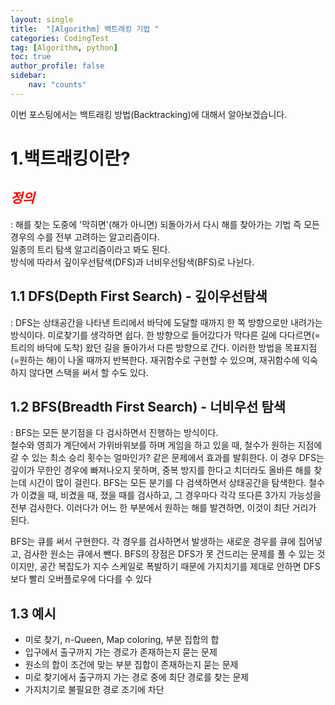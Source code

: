 ```yaml
---
layout: single
title:  "[Algorithm] 백트래킹 기법 "
categories: CodingTest
tag: [Algorithm, python]
toc: true
author_profile: false
sidebar:
    nav: "counts"
---
```

이번 포스팅에서는 백트래킹 방법(Backtracking)에 대해서 알아보겠습니다.  



# 1.백트래킹이란?  
## <span style="color:red">***정의***</span>    
: 해를 찾는 도중에 '막히면'(해가 아니면) 되돌아가서 다시 해를 찾아가는 기법 
  즉 모든 경우의 수를 전부 고려하는 알고리즘이다.  
  일종의 트리 탐색 알고리즘이라고 봐도 된다.  
  방식에 따라서 깊이우선탐색(DFS)과 너비우선탐색(BFS)로 나뉜다.


## 1.1 DFS(Depth First Search) - 깊이우선탐색
: DFS는 상태공간을 나타낸 트리에서 바닥에 도달할 때까지 한 쪽 방향으로만 내려가는 방식이다. 
  미로찾기를 생각하면 쉽다. 
  한 방향으로 들어갔다가 막다른 길에 다다르면(=트리의 바닥에 도착) 왔던 길을 돌아가서 다른 방향으로 간다. 
  이러한 방법을 목표지점(=원하는 해)이 나올 때까지 반복한다.
  재귀함수로 구현할 수 있으며, 재귀함수에 익숙하지 않다면 스택을 써서 할 수도 있다.


## 1.2 BFS(Breadth First Search) - 너비우선 탐색
: BFS는 모든 분기점을 다 검사하면서 진행하는 방식이다.  
  철수와 영희가 계단에서 가위바위보를 하며 게임을 하고 있을 때, 철수가 원하는 지점에 갈 수 있는 최소 승리 횟수는 얼마인가? 
  같은 문제에서 효과를 발휘한다. 
  이 경우 DFS는 깊이가 무한인 경우에 빠져나오지 못하며, 중복 방지를 한다고 치더라도 
  올바른 해를 찾는데 시간이 많이 걸린다. 
  BFS는 모든 분기를 다 검색하면서 상태공간을 탐색한다. 
  철수가 이겼을 때, 비겼을 때, 졌을 때를 검사하고, 그 경우마다 각각 또다른 3가지 가능성을 전부 검사한다. 
  이러다가 어느 한 부분에서 원하는 해를 발견하면, 이것이 최단 거리가 된다.

  BFS는 큐를 써서 구현한다. 
  각 경우를 검사하면서 발생하는 새로운 경우를 큐에 집어넣고, 검사한 원소는 큐에서 뺀다. 
  BFS의 장점은 DFS가 못 건드리는 문제를 풀 수 있는 것이지만, 
  공간 복잡도가 지수 스케일로 폭발하기 때문에 가지치기를 제대로 안하면 DFS보다 빨리 오버플로우에 다다를 수 있다

## 1.3 예시
- 미로 찾기, n-Queen, Map coloring, 부분 집합의 합
- 입구에서 출구까지 가는 경로가 존재하는지 묻는 문제
- 원소의 합이 조건에 맞는 부분 집합이 존재하는지 묻는 문제
- 미로 찾기에서 출구까지 가는 경로 중에 최단 경로를 찾는 문제
- 가지치기로 불필요한 경로 조기에 차단